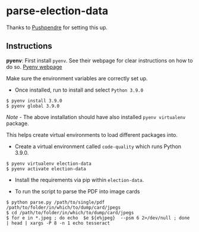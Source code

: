 # parse-election-data

Thanks to [Pushpendre](https://github.com/se4u) for setting this up.

## Instructions
 **pyenv**: First install `pyenv`. See their webpage for clear instructions on how to do so. [Pyenv webpage](https://github.com/pyenv/pyenv/#installation)

 Make sure the environment variables are correctly set up.

 - Once installed, run to install and select `Python 3.9.0`
 ```
 $ pyenv install 3.9.0
 $ pyenv global 3.9.0
 ```

 *Note* - The above installation should have also installed `pyenv virtualenv` package.

 This helps create virtual environments to load different packages into.

 - Create a virtual environment called `code-quality` which runs Python 3.9.0.
 ```
 $ pyenv virtualenv election-data
 $ pyenv activate election-data
 ```

 - Install the requirements via pip within `election-data`.

 - To run the script to parse the PDF into image cards
 ```
 $ python parse.py /path/to/single/pdf /path/to/folder/in/which/to/dump/card/jpegs
 $ cd /path/to/folder/in/which/to/dump/card/jpegs
 $ for e in *.jpeg ; do echo  $e ${e%jpeg}  --psm 6 2>/dev/null ; done | head | xargs -P 8 -n 1 echo tesseract
 ```
